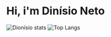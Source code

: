 # Hi, i'm Dinísio Neto

![Dionísio stats](https://github-readme-stats.vercel.app/api?username=DionsioNeto&show_icons=true&theme=transparent)
![Top Langs](https://github-readme-stats.vercel.app/api/top-langs?username=DionsioNeto&layout=compact&langs_count=8&card_icons=true&theme=transparent)

